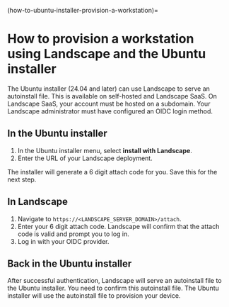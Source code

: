 (how-to-ubuntu-installer-provision-a-workstation)=
# How to provision a workstation using Landscape and the Ubuntu installer

The Ubuntu installer (24.04 and later) can use Landscape to serve an autoinstall file.
This is available on self-hosted and Landscape SaaS.
On Landscape SaaS, your account must be hosted on a subdomain.
Your Landscape administrator must have configured an OIDC login method.

## In the Ubuntu installer

1. In the Ubuntu installer menu, select **install with Landscape**.
1. Enter the URL of your Landscape deployment.

The installer will generate a 6 digit attach code for you.
Save this for the next step.

## In Landscape

1. Navigate to `https://<LANDSCAPE_SERVER_DOMAIN>/attach`.
2. Enter your 6 digit attach code. Landscape will confirm that the attach code is valid and prompt you to log in.
3. Log in with your OIDC provider.

## Back in the Ubuntu installer

After successful authentication, Landscape will serve an autoinstall file to the Ubuntu installer.
You need to confirm this autoinstall file.
The Ubuntu installer will use the autoinstall file to provision your device.
